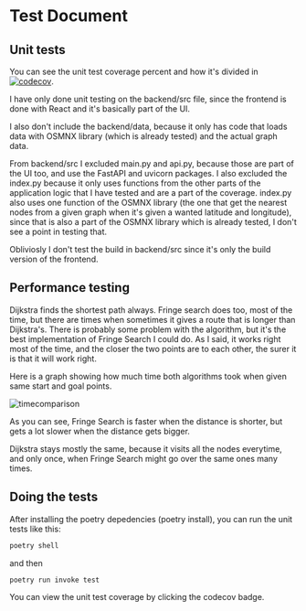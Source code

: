 # Test Document

## Unit tests
You can see the unit test coverage percent and how it's divided in [![codecov](https://codecov.io/gh/roosahut/tiralabra/branch/main/graph/badge.svg?token=HY1aerZ5ob)](https://codecov.io/gh/roosahut/tiralabra).

I have only done unit testing on the backend/src file, since the frontend is done with React and it's basically part of the UI.

I also don't include the backend/data, because it only has code that loads data with OSMNX library (which is already tested) and the actual graph data.

From backend/src I excluded main.py and api.py, because those are part of the UI too, and use the FastAPI and uvicorn packages. I also excluded the index.py
because it only uses functions from the other parts of the application logic that I have tested and are a part of the coverage. index.py also uses one function of the OSMNX library 
(the one that get the nearest nodes from a given graph when it's given a wanted latitude and longitude), since that is also a part of the OSMNX library which is already tested, I don't see a point in testing that.

Obliviosly I don't test the build in backend/src since it's only the build version of the frontend.

## Performance testing

Dijkstra finds the shortest path always. Fringe search does too, most of the time, but there are times when sometimes it gives a route that is longer than Dijkstra's. There is probably some problem with the algorithm, but it's the best implementation of Fringe Search I could do. As I said, it works right most of the time, and the closer the two points are to each other, the surer it is that it will work right.

Here is a graph showing how much time both algorithms took when given same start and goal points. 

![timecomparison](https://github.com/roosahut/tiralabra/tree/main/documentation/pictures/timecomparison.png)

As you can see, Fringe Search is faster when the distance is shorter, but gets a lot slower when the distance gets bigger.

Dijkstra stays mostly the same, because it visits all the nodes everytime, and only once, when Fringe Search might go over the same ones many times.

## Doing the tests

After installing the poetry depedencies (poetry install), you can run the unit tests like this:
```bash
poetry shell
```
and then
```bash
poetry run invoke test
```

You can view the unit test coverage by clicking the codecov badge.